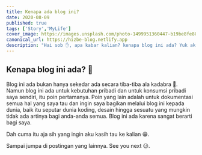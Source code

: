 ```yaml
---
title: Kenapa ada blog ini?
date: 2020-08-09
published: true
tags: ['Story','MyLife']
cover_image: https://images.unsplash.com/photo-1499951360447-b19be8fe80f5?ixlib=rb-1.2.1&ixid=eyJhcHBfaWQiOjEyMDd9&auto=format&fit=crop&w=1050&q=80
canonical_url: https://hizbe-blog.netlify.app
description: "Hai sob ✋, apa kabar kalian? kenapa blog ini ada? Yuk aku kasih tau! kalo mau."
---
```


<i class="fa fa-quote-left fa-3x fa-pull-left" aria-hidden="true"></i>
<h2>Kenapa blog ini ada? 🤔</h2>

Blog ini ada bukan hanya sekedar ada secara tiba-tiba ala kadabra 🎉. Namun blog ini ada untuk kebutuhan pribadi dan untuk konsumsi pribadi saya sendiri, itu poin pertamanya. Poin yang lain adalah untuk dokumentasi semua hal yang saya tau dan ingin saya bagikan melalui blog ini kepada dunia, baik itu seputar dunia koding, desain hingga sesuatu yang mungkin tidak ada artinya bagi anda-anda semua. Blog ini ada karena sangat berarti bagi saya.

Dah cuma itu aja sih yang ingin aku kasih tau ke kalian 😁.

Sampai jumpa di postingan yang lainnya. See you next 😉.
